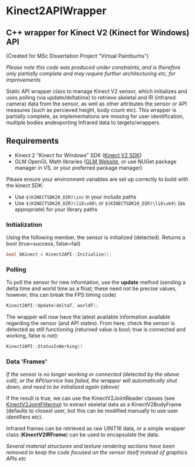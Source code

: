 # Kinect2APIWrapper
## C++ wrapper for Kinect V2 (Kinect for Windows) API

(Created for MSc Dissertation Project "Virtual Paintburhs")

*Please note this code was produced under constraints, and is therefore only partially complete and may require further architecturing etc, for improvements*

Static API wrapper class to manage Kinect V2 sensor, which initializes and uses polling (via update/deltatime) to retrieve skeletal and IR (infrared camera) data from the sensor, as well as other attributes the sensor or API measures (such as percieved height, body count etc). This wrapper is partially complete, as implementations are missing for user identification, multiple bodies andexporting  Infrared data to targets/wrappers.

## Requirements
- Kinect 2 "Kinect for Windows" SDK ([Kinect V2 SDK](https://www.microsoft.com/en-gb/download/details.aspx?id=44561))
- GLM OpenGL Math libraries ([GLM Website](https://glm.g-truc.net/), or use NUGet package manager in VS, or your preferred package manager)

Please ensure your environment variables are set up correctly to build with the kinect SDK:
- Use ```$(KINECTSDK20_DIR)\inc``` in your include paths
- Use ```$(KINECTSDK20_DIR)\lib\x86\``` or ```$(KINECTSDK20_DIR)\lib\x64\``` (as appropriate) for your library paths

### Initialization
Using the following member, the sensor is initialized (detected). Returns a bool (true=success, false=fail)
```C++
bool bKinect = Kinect2API::Initialize();
```


### Polling
To poll the sensor for new information, use the **update** method (sending a delta time and world time as a float; these need not be precise values, however, this can break the FPS timing code)

```C++
Kinect2API::Update(deltaT, worldT);
```

The wrapper will now have the latest available information available regarding the sensor (and API states). From here, check the sensor is detected as still functioning (returned value is bool; true is connected and working, false is not):

```C++
Kinect2API::StatusIsWorking()
```

### Data 'Frames'

*If the sensor is no longer working or connected (detected by the above call), or the API/service has failed, the wrapper will automatically shut down, and need to be initialized again (above)*

If the result is true, we can use the KinectV2JointReader classes (see [KinectV2JointFiltering](https://github.com/Chris-Donnelly/KinectV2JointFiltering)) to extract skeletal data as a KinectV2BodyFrame (defaults to closest user, but this can be modified manually to use user identifiers etc).

Infrared frames can be retrieved as raw UINT16 data, or a simple wrapper class (**KinectV2IRFrame**) can be used to encapsulate the data.

*Several material structures and texture rendering sections have been removed to keep the code focused on the sensor itself instead of graphics APIs etc*


